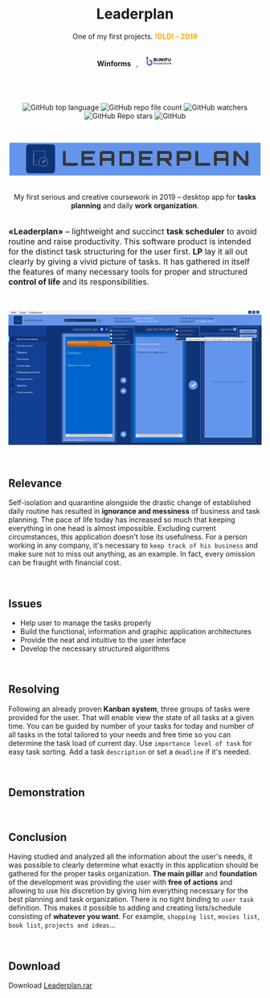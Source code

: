 <h1 align="center"> Leaderplan </h1>
<p align="center"> One of my first projects. <span style="color:orange"><b>!OLD! - 2019</b></span></p>
<br>

<div align="center">
<b>Winforms</b>⠀,⠀
<a href="https://bunifuframework.com/">
<img height="20" width="55" src="readme_assets/bunifu.jpg" />
</a>
</div>

#

<br>

<div align="center">

![GitHub top language](https://img.shields.io/github/languages/top/daridakr/leaderplan?style=flat-square)
![GitHub repo file count](https://img.shields.io/github/directory-file-count/daridakr/leaderplan?style=flat-square)
![GitHub watchers](https://img.shields.io/github/watchers/daridakr/leaderplan?style=flat-square)
![GitHub Repo stars](https://img.shields.io/github/stars/daridakr/leaderplan?style=flat-square)
![GitHub](https://img.shields.io/github/license/daridakr/leaderplan?style=flat-square)
</div>

<br>

<div align="center">

![](readme_assets/logo.jpg)

</div>

<br>

<div align="center">
My first serious and creative coursework in 2019 – desktop app for <b>tasks planning</b> and daily <b>work organization</b>.
</div>

<br>

<p style="font-size:12pt"><b>«Leaderplan»</b> – lightweight and succinct <b>task scheduler</b> to avoid routine and raise productivity. This software product is intended for the distinct task structuring for the user first. <b>LP</b> lay it all out clearly by giving a vivid picture of tasks. It has gathered in itself the features of many necessary tools for proper and structured <b>control of life</b> and its responsibilities.</p>

<br>

![](readme_assets/обзор_задач.jpg)

<br>

## Relevance

Self-isolation and quarantine alongside the drastic change of established daily routine has resulted in **ignorance and messiness** of business and task planning. The pace of life today has increased so much that keeping everything in one head is almost impossible. Excluding current circumstances, this application doesn't lose its usefulness. For a person working in any company, it's necessary to `keep track of his business` and make sure not to miss out anything, as an example. In fact, every omission can be fraught with financial cost.

<br>

## Issues
  - Help user to manage the tasks properly
  - Build the functional, information and graphic application architectures
  - Provide the neat and intuitive to the user interface 
  - Develop the necessary structured algorithms

<br>

## Resolving
Following an already proven **Kanban system**, three groups of tasks were provided for the user. That will enable view the state of all tasks at a given time. You can be guided by number of your tasks for today and number of all tasks in the total tailored to your needs and free time so you can determine the task load of current day. Use `importance level of task` for easy task sorting. Add a task `description` or set a `deadline` if it's needed. 

<br>

## Demonstration


<br>

## Conclusion
Having studied and analyzed all the information about the user's needs, it was possible to clearly determine what exactly in this application should be gathered for the proper tasks organization. **The main pillar** and **foundation** of the development was providing the user with **free of actions** and allowing to use his discretion by giving him everything necessary for the best planning and task organization. There is no tight binding to `user task` definition. This makes it possible to adding and creating lists/schedule consisting of **whatever you want**. For example, `shopping list`, `movies list`, `book list`, `projects and ideas`...

<br>

## Download
Download [Leaderplan.rar](https://drive.google.com/file/d/1UVoRCXbue57vktzYM24p5obLC7CqA5Qn/view?usp=sharing)
